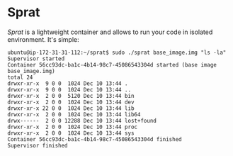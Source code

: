 # Sprat

*Sprat* is a lightweight container and allows to run your code in isolated environment. It's simple:

```
ubuntu@ip-172-31-31-112:~/sprat$ sudo ./sprat base_image.img "ls -la"
Supervisor started
Container 56cc93dc-ba1c-4b14-98c7-45086543304d started (base image base_image.img)
total 24
drwxr-xr-x  9 0 0  1024 Dec 10 13:44 .
drwxr-xr-x  9 0 0  1024 Dec 10 13:44 ..
drwxr-xr-x  2 0 0  5120 Dec 10 13:44 bin
drwxr-xr-x  2 0 0  1024 Dec 10 13:44 dev
drwxr-xr-x 22 0 0  1024 Dec 10 13:44 lib
drwxr-xr-x  2 0 0  1024 Dec 10 13:44 lib64
drwx------  2 0 0 12288 Dec 10 13:44 lost+found
drwxr-xr-x  2 0 0  1024 Dec 10 13:44 proc
drwxr-xr-x  2 0 0  1024 Dec 10 13:44 sys
Container 56cc93dc-ba1c-4b14-98c7-45086543304d finished
Supervisor finished
```
